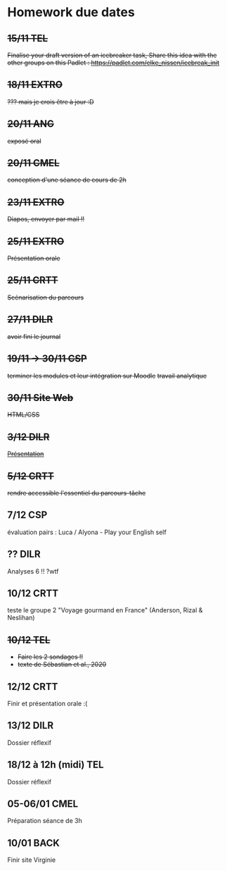 # Homework due dates

## ~~15/11 TEL~~
~~Finalise your draft version of an icebreaker task, Share this idea with the other groups on this Padlet : https://padlet.com/elke_nissen/icebreak_init~~


## ~~18/11 EXTRO~~
~~??? mais je crois être à jour :D~~


## ~~20/11 ANG~~
~~exposé oral~~

## ~~20/11 CMEL~~
~~conception d'une séance de cours de 2h~~


## ~~23/11 EXTRO~~
~~Diapos, envoyer par mail !!~~



## ~~25/11 EXTRO~~
~~Présentation orale~~



## ~~25/11 CRTT~~
~~Scénarisation du parcours~~


## ~~27/11 DILR~~
~~avoir fini le journal~~



## ~~19/11 -> 30/11 CSP~~
~~terminer les modules et leur intégration sur Moodle~~
~~travail analytique~~

## ~~30/11 Site Web~~
~~HTML/CSS~~

## ~~3/12 DILR~~
[~~Présentation~~](https://www.canva.com/design/DAGXkos7FJ8/oESZbRezrq-qB4jAWlChbg/edit)


## ~~5/12 CRTT~~
~~rendre accessible l'essentiel du parcours-tâche~~


## 7/12	CSP
évaluation pairs : Luca / Alyona - Play your English self

## ?? DILR
Analyses 6 !! ?wtf

## 10/12 CRTT
teste le groupe 2 "Voyage gourmand en France" (Anderson, Rizal & Neslihan)

## ~~10/12 TEL~~
- ~~Faire les 2 sondages !!~~
- ~~texte de Sébastian et al., 2020~~

## 12/12 CRTT
Finir et présentation orale :(

## 13/12 DILR
Dossier réflexif

## 18/12 à 12h (midi) TEL
Dossier réflexif

## 05-06/01 CMEL
Préparation séance de 3h

## 10/01 BACK
Finir site Virginie

